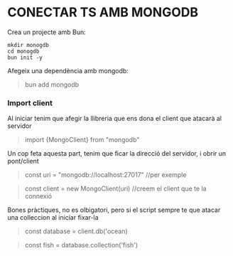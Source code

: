 # CONECTAR TS AMB MONGODB

Crea un projecte amb Bun:

    mkdir monogdb
    cd monogdb
    bun init -y


Afegeix una dependència amb mongodb:

  > bun add mongodb

### Import client
Al iniciar tenim que afegir la llibreria que ens dona el client que atacarà al servidor

  > import {MongoClient} from "mongodb"

Un cop feta aquesta part, tenim que ficar la direcció del servidor, i obrir un pont/client

  > const uri = "mongodb://localhost:27017" //per exemple

  > const client = new MongoClient(uri) //creem el client que te la connexió

Bones pràctiques, no es olbigatori, pero si el script sempre te que atacar una colleccion al iniciar fixar-la

  > const database = client.db('ocean)

  > const fish = database.collection('fish')



